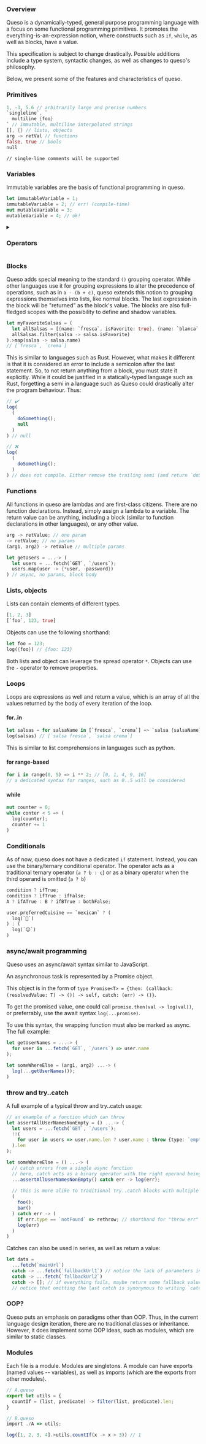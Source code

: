 ### Overview
Queso is a dynamically-typed, general purpose programming language with a focus on some functional programming primitives.
It promotes the everything-is-an-expression notion, where constructs such as `if`, `while`, as well as blocks, have a value.

This specification is subject to change drastically. Possible additions include a type system, syntactic changes, as well as changes to queso's philosophy.

Below, we present some of the features and characteristics of queso.

### Primitives
```rust
1, -3, 5.6 // arbitrarily large and precise numbers
`singleline`, `
  multiline {foo}
` // immutable, multiline interpolated strings
[], {} // lists, objects
arg -> retVal // functions
false, true // bools
null
```

```
// single-line comments will be supported
```

### Variables
Immutable variables are the basis of functional programming in queso.
```rust
let immutableVariable = 1;
immutableVariable = 2; // err! (compile-time)
mut mutableVariable = 3;
mutableVariable = 4; // ok!
```

<details>
  <summary>
    <h3>Operators</h3>
   </summary>
  
  ```rust
  // arithmetic (numbers only, no implicit conversions)
  1 + 2
  1 - 2
  1 * 2
  1 / 2
  4 ** 5 // exponentiation
  // no modulus, no bitwise operators. Use std functions.

  // assignment
  foo = 2
  foo += 2
  foo -= 2
  foo *= 2
  foo /= 2
  foo **= 2
  foo ||= bar
  foo &&= bar
  foo ??= bar

  !true
  3 > 2
  3 >= 2
  2 < 3
  2 <= 3
  2 != 3
  3 == 3

  true && true
  false || true

  // short-circuiting
  false || 123
  `foo` && `bar`

  `foo` ++ `bar` // string concatenation

  [*a, *b], {*a, *b, -removedProperty} // spread, remove property operators

  foo.bar // dot-access, dereferencing
  foo.bar[5] // array access
  foo[`bar`] // computed access
  foo.bar() // invocation
  foo?.bar?.buzz?.() // optional chaining

  c(b(a(123)), 456)
  // is equivalent to:
  123 |> a |> b |> x -> c(x, 456) // the pipe operator.
  // It's still undecided whether the implementation should be similar to F# or Hack.

  let countIf = (list, predicate) -> filter(list, predicate).len
  [1, 2, 3, 4].>countIf(x -> x > 3) // 1
  // this is the pipe-access operator. Similar to extension methods.
  // It pipes the left operand into the right operand's (which has to be a function) first argument.
  // notice that filter(list, ...) could also be written as list.>filter(...)

  // explicit conversions
  !!0 // to bool. Note: there is no `!!` operator, rather two `!` operators chained.
  `{123}`, ``123 // to string. Second syntax is under consideration.
  +`123` // to number

  // async/await, throw, catch
  ...fetch() // await
  throw {}
  ...fetch() catch err -> log(err)
  ```
  
</details>

### Blocks
Queso adds special meaning to the standard `()` grouping operator.
While other languages use it for grouping expressions to alter the precedence of operations, such as in `a - (b + c)`, queso extends this notion to grouping expressions themselves into lists, like normal blocks.
The last expression in the block will be "returned" as the block's value.
The blocks are also full-fledged scopes with the possibility to define and shadow variables.

```rust
let myFavoriteSalsas = (
  let allSalsas = [{name: `fresca`, isFavorite: true}, {name: `blanca`, isFavorite: false}, {name: `crema`, isFavorite: true}];
  allSalsas.filter(salsa -> salsa.isFavorite)
).>map(salsa -> salsa.name)
// [`fresca`, `crema`]
```

This is similar to languages such as Rust. However, what makes it different is that it is considered an error to include a semicolon after the last statement. So, to not return anything from a block, you must state it explicitly. While it could be justified in a statically-typed language such as Rust, forgetting a semi in a language such as Queso could drastically alter the program behaviour. Thus:

```ts
// ✔️
log(
  (
    doSomething();
    null
  )
) // null

// ❌
log(
  (
    doSomething();
  )
) // does not compile. Either remove the trailing semi (and return `doSomething()`), or add the null
```

### Functions
All functions in queso are lambdas and are first-class citizens. There are no function declarations. Instead, simply assign a lambda to a variable.
The return value can be anything, including a block (similar to function declarations in other languages), or any other value.
```rust
arg -> retValue; // one param
-> retValue; // no params
(arg1, arg2) -> retValue // multiple params

let getUsers = ...-> (
  let users = ...fetch(`GET`, `/users`);
  users.map(user -> {*user, -password})
) // async, no params, block body
```

### Lists, objects
Lists can contain elements of different types.
```rust
[1, 2, 3]
[`foo`, 123, true]
```
Objects can use the following shorthand:
```rust
let foo = 123;
log({foo}) // {foo: 123}
```

Both lists and object can leverage the spread operator `*`. Objects can use the `-` operator to remove properties.

### Loops
Loops are expressions as well and return a value, which is an array of all the values returned by the body of every iteration of the loop.

#### for..in
```rust
let salsas = for salsaName in [`fresca`, `crema`] => `salsa {salsaName}`
log(salsas) // [`salsa fresca`, `salsa crema`]
```
This is similar to list comprehensions in languages such as python.

#### for range-based
```rust
for i in range(0, 5) => i ** 2; // [0, 1, 4, 9, 16]
// a dedicated syntax for ranges, such as 0..5 will be considered
```

#### while
```rust
mut counter = 0;
while conter < 5 => (
  log(counter);
  counter += 1
)
```

### Conditionals
As of now, queso does not have a dedicated `if` statement. Instead, you can use the binary/ternary conditional operator.
The operator acts as a traditional ternary operator (`a ? b : c`) or as a binary operator when the third operand is omitted (`a ? b`)

```rust
condition ? ifTrue;
condition ? ifTrue : ifFalse;
A ? ifATrue : B ? ifBTrue : bothFalse;

user.preferredCuisine == `mexican` ? (
  log(`🎉`)
) : (
  log(`😔`)
)
```

### async/await programming
Queso uses an async/await syntax similar to JavaScript.

An asynchronous task is represented by a Promise object.

This object is in the form of `type Promise<T> = {then: (callback: (resolvedValue: T) -> ()) -> self, catch: (err) -> ()}`.

To get the promised value, one could call `promise.then(val -> log(val))`, or preferrably, use the await syntax `log(...promise)`.

To use this syntax, the wrapping function must also be marked as async. The full example:

```ts
let getUserNames = ...-> (
  for user in ...fetch(`GET`, `/users`) => user.name
);

let someWhereElse = (arg1, arg2) ...-> (
  log(...getUserNames());
)
```

### throw and try..catch
A full example of a typical throw and try..catch usage:
```ts
// an example of a function which can throw
let assertAllUserNamesNonEmpty = () ...-> (
  let users = ...fetch(`GET`, `/users`);
  !!(
    for user in users => user.name.len ? user.name : throw {type: `emptyUserName`} // the thrown value is just an object
  ).len
);

let someWhereElse = () ...-> (
  // catch errors from a single async function
  // here, catch acts as a binary operator with the right operand being a callback function
  ...assertAllUserNamesNonEmpty() catch err -> log(err);
  
  // this is more alike to traditional try..catch blocks with multiple statements
  (
    foo();
    bar()
  ) catch err -> (
    if err.type == `notFound` => rethrow; // shorthand for "throw err"
    log(err)
  )
)
```

Catches can also be used in series, as well as return a value:
```ts
let data =
  ...fetch(`mainUrl`)
  catch -> ...fetch(`fallbackUrl1`) // notice the lack of parameters in the catch callback, since we don't use the err object
  catch -> ...fetch(`fallbackUrl2`)
  catch -> []; // if everything fails, maybe return some fallback value.
  // notice that omitting the last catch is synonymous to writing `catch -> rethrow`
```

### OOP?
Queso puts an emphasis on paradigms other than OOP. Thus, in the current language design iteration, there are no traditional classes or inheritance. However, it does implement some OOP ideas, such as modules, which are similar to static classes.

### Modules
Each file is a module. Modules are singletons. A module can have exports (named values -- variables), as well as imports (which are the exports from other modules).
```ts
// A.queso
export let utils = {
  countIf = (list, predicate) -> filter(list, predicate).len;
}

// B.queso
import ./A => utils;

log([1, 2, 3, 4].>utils.countIf(x -> x > 3)) // 1
```
